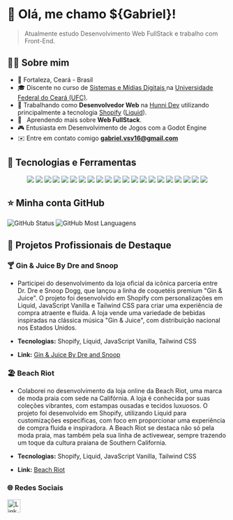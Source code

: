 # 🔫 Olá, me chamo <strong>${Gabriel}!</strong> 
> Atualmente estudo Desenvolvimento Web FullStack e trabalho com Front-End.

## 👨‍💻 Sobre mim

- 📍 Fortaleza, Ceará - Brasil
- 🎓 Discente no curso de <a href="https://smd.ufc.br" target="_blank">Sistemas e Mídias Digitais </a> na <a href="https://www.ufc.br/" target="_blank">Universidade Federal do Ceará (UFC)</a>.
- 💼 Trabalhando como **Desenvolvedor Web** na <a href="https://www.linkedin.com/company/hunni-dev?trk=public_profile_topcard-current-company" target="_blank">Hunni Dev</a> utilizando principalmente a tecnologia [Shopify](https://shopify.dev/) ([Liquid](https://shopify.dev/docs/api/liquid)).
- 🌱 &nbsp; Aprendendo mais sobre **Web FullStack**.
- 🎮 Entusiasta em Desenvolvimento de Jogos com a Godot Engine
- ✉️ Entre em contato comigo **gabriel.vsv16@gmail.com**

## 🔧 Tecnologias e Ferramentas
<div align="center">
  <img src="https://img.shields.io/badge/HTML5-E34F26?style=for-the-badge&logo=html5&logoColor=white" />
  <img src="https://img.shields.io/badge/CSS3-1572B6?style=for-the-badge&logo=css3&logoColor=white" />
  <img src="https://img.shields.io/badge/javascript-%23323330.svg?style=for-the-badge&logo=javascript&logoColor=%23F7DF1E" />
  <img src="https://img.shields.io/badge/TypeScript-007ACC?style=for-the-badge&logo=typescript&logoColor=white" />
  <img src="https://img.shields.io/badge/React-20232A?style=for-the-badge&logo=react&logoColor=61DAFB" />
  <img src="https://img.shields.io/badge/Next-black?style=for-the-badge&logo=next.js&logoColor=white" />
  <img src="https://img.shields.io/badge/shopify-liquid?logo=liquid&style=for-the-badge">
  <img src="https://img.shields.io/badge/Tailwind_CSS-38B2AC?style=for-the-badge&logo=tailwind-css&logoColor=white" />
  <img src="https://img.shields.io/badge/shadcn/ui-000000?style=for-the-badge&logo=shadcn/ui&logoColor=white" />
  <img src="https://img.shields.io/badge/Bootstrap-563D7C?style=for-the-badge&logo=bootstrap&logoColor=white" />
  <img src="https://img.shields.io/badge/PostgreSQL-316192?style=for-the-badge&logo=postgresql&logoColor=white" />
  <img src="https://img.shields.io/badge/firebase-ffca28?style=for-the-badge&logo=firebase&logoColor=black" />
  <img src="https://img.shields.io/badge/Git-E34F26?style=for-the-badge&logo=git&logoColor=white" />
  <img src="https://img.shields.io/badge/github-%23121011.svg?style=for-the-badge&logo=github&logoColor=white" />
  <img src="https://img.shields.io/badge/Linux-E34F26?style=for-the-badge&logo=linux&logoColor=black" />
  <img src="https://img.shields.io/badge/Android-3DDC84?style=for-the-badge&logo=android&logoColor=white">
  <img src="https://img.shields.io/badge/kotlin-%237F52FF.svg?style=for-the-badge&logo=kotlin&logoColor=white">
  <img src="https://img.shields.io/badge/Visual%20Studio%20Code-0078d7.svg?style=for-the-badge&logo=visual-studio-code&logoColor=white">
  <img src="https://img.shields.io/badge/Figma-F24E1E?style=for-the-badge&logo=figma&logoColor=white">
  <img src="https://img.shields.io/badge/Cypress-478CBF?logo=cypress&logoColor=fff&style=for-the-badge">
  <img src="https://img.shields.io/badge/Godot%20Engine-478CBF?logo=godotengine&logoColor=fff&style=for-the-badge">
</div>

## ⭐ Minha conta GitHub

<div>
  <img src="https://github-readme-stats.vercel.app/api?username=gabriel-vasconcelos&theme=dracula" alt="GitHub Status" />
  <img src="https://github-readme-stats.vercel.app/api/top-langs/?username=gabriel-vasconcelos&hide=html&layout=compact&theme=dracula" alt="GitHub Most Languagens" />
</div>

##  📝 Projetos Profissionais de Destaque
### 🍸 Gin & Juice By Dre and Snoop
- Participei do desenvolvimento da loja oficial da icônica parceria entre Dr. Dre e Snoop Dogg, que lançou a linha de coquetéis premium "Gin & Juice". O projeto foi desenvolvido em Shopify com personalizações em Liquid, JavaScript Vanilla e Tailwind CSS para criar uma experiência de compra atraente e fluida. A loja vende uma variedade de bebidas inspiradas na clássica música "Gin & Juice", com distribuição nacional nos Estados Unidos.

- **Tecnologias:** Shopify, Liquid, JavaScript Vanilla, Tailwind CSS
- **Link:** [Gin & Juice By Dre and Snoop](https://bydreandsnoop.com/)

### 🏖️ Beach Riot
- Colaborei no desenvolvimento da loja online da Beach Riot, uma marca de moda praia com sede na Califórnia. A loja é conhecida por suas coleções vibrantes, com estampas ousadas e tecidos luxuosos. O projeto foi desenvolvido em Shopify, utilizando Liquid para customizações específicas, com foco em proporcionar uma experiência de compra fluida e inspiradora. A Beach Riot se destaca não só pela moda praia, mas também pela sua linha de activewear, sempre trazendo um toque da cultura praiana de Southern California.

- **Tecnologias:** Shopify, Liquid, JavaScript Vanilla, Tailwind CSS
- **Link:** [Beach Riot](https://beachriot.com/)

### 🌐 Redes Sociais

[<img src='https://img.shields.io/badge/LinkedIn-0077B5?style=for-the-badge&logo=linkedin&logoColor=white' alt='Linkedin' height='30'>](https://www.linkedin.com/in/gabrielvsv/)
